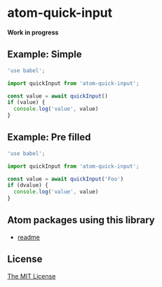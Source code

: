 # atom-quick-input

**Work in progress**

## Example: Simple

```JavaScript
'use babel';

import quickInput from 'atom-quick-input';

const value = await quickInput()
if (value) {
  console.log('value', value)
}
```

## Example: Pre filled

```JavaScript
'use babel';

import quickInput from 'atom-quick-input';

const value = await quickInput('Foo')
if (dvalue) {
  console.log('value', value)
}
```

## Atom packages using this library

- [readme](https://atom.io/packages/pandoc-convert)

## License

[The MIT License](LICENSE.md)
